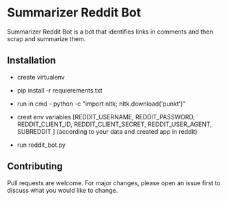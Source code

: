 # Summarizer Reddit Bot

Summarizer Reddit Bot is a bot that identifies links in comments and then scrap and summarize them.

## Installation

- create virtualenv
- pip install -r requierements.txt
- run in cmd - python -c "import nltk; nltk.download('punkt')"
- creat env variables [REDDIT_USERNAME, 
REDDIT_PASSWORD, 
REDDIT_CLIENT_ID, 
REDDIT_CLIENT_SECRET, 
REDDIT_USER_AGENT, 
SUBREDDIT
] (according to your data and created app in reddit)

- run reddit_bot.py

## Contributing

Pull requests are welcome. For major changes, please open an issue first
to discuss what you would like to change.